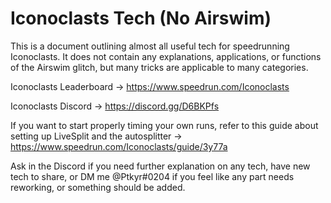 # Iconoclasts Tech (No Airswim)

This is a document outlining almost all useful tech for speedrunning Iconoclasts. It does not contain any explanations, applications, or functions of the Airswim glitch, but many tricks are applicable to many categories.

Iconoclasts Leaderboard → https://www.speedrun.com/Iconoclasts

Iconoclasts Discord → https://discord.gg/D6BKPfs 

If you want to start properly timing your own runs, refer to this guide about setting up LiveSplit and the autosplitter → https://www.speedrun.com/Iconoclasts/guide/3y77a 

Ask in the Discord if you need further explanation on any tech, have new tech to share, or DM me @Ptkyr#0204 if you feel like any part needs reworking, or something should be added.
